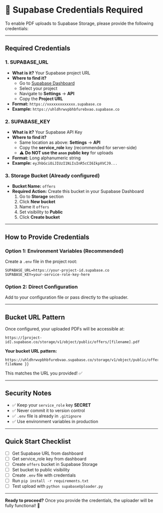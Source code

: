 # 🔑 Supabase Credentials Required

To enable PDF uploads to Supabase Storage, please provide the following credentials:

---

## Required Credentials

### 1. **SUPABASE_URL**
- **What is it?** Your Supabase project URL
- **Where to find it?** 
  - Go to [Supabase Dashboard](https://app.supabase.com)
  - Select your project
  - Navigate to **Settings** → **API**
  - Copy the **Project URL**
- **Format:** `https://xxxxxxxxxxxxx.supabase.co`
- **Example:** `https://uhldhrwvpbhbfurebvao.supabase.co`

### 2. **SUPABASE_KEY** 
- **What is it?** Your Supabase API Key
- **Where to find it?** 
  - Same location as above: **Settings** → **API**
  - Copy the **service_role** key (recommended for server-side)
  - ⚠️ **Do NOT use the `anon` public key** for uploads
- **Format:** Long alphanumeric string
- **Example:** `eyJhbGciOiJIUzI1NiIsInR5cCI6IkpXVCJ9...`

### 3. **Storage Bucket** (Already configured)
- **Bucket Name:** `offers`
- **Required Action:** Create this bucket in your Supabase Dashboard
  1. Go to **Storage** section
  2. Click **New bucket**
  3. Name it `offers`
  4. Set visibility to **Public**
  5. Click **Create bucket**

---

## How to Provide Credentials

### Option 1: Environment Variables (Recommended)

Create a `.env` file in the project root:

```env
SUPABASE_URL=https://your-project-id.supabase.co
SUPABASE_KEY=your-service-role-key-here
```

### Option 2: Direct Configuration

Add to your configuration file or pass directly to the uploader.

---

## Bucket URL Pattern

Once configured, your uploaded PDFs will be accessible at:

```
https://[project-id].supabase.co/storage/v1/object/public/offers/[filename].pdf
```

**Your bucket URL pattern:**
```
https://uhldhrwvpbhbfurebvao.supabase.co/storage/v1/object/public/offers/{{ fileName }}
```

This matches the URL you provided! ✅

---

## Security Notes

- ✅ Keep your `service_role` key **SECRET**
- ✅ Never commit it to version control
- ✅ `.env` file is already in `.gitignore`
- ✅ Use environment variables in production

---

## Quick Start Checklist

- [ ] Get Supabase URL from dashboard
- [ ] Get service_role key from dashboard
- [ ] Create `offers` bucket in Supabase Storage
- [ ] Set bucket to public visibility
- [ ] Create `.env` file with credentials
- [ ] Run `pip install -r requirements.txt`
- [ ] Test upload with `python supabaseUploader.py`

---

**Ready to proceed?** Once you provide the credentials, the uploader will be fully functional! 🚀

